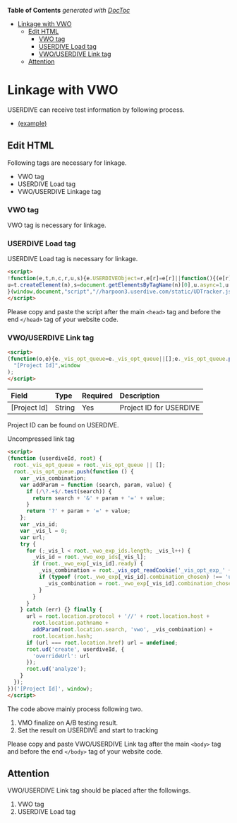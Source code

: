 <!-- START doctoc generated TOC please keep comment here to allow auto update -->
<!-- DON'T EDIT THIS SECTION, INSTEAD RE-RUN doctoc TO UPDATE -->
**Table of Contents**  *generated with [DocToc](https://github.com/thlorenz/doctoc)*

- [Linkage with VWO](#linkage-with-vwo)
  - [Edit HTML](#edit-html)
    - [VWO tag](#vwo-tag)
    - [USERDIVE Load tag](#userdive-load-tag)
    - [VWO/USERDIVE Link tag](#vwouserdive-link-tag)
  - [Attention](#attention)

<!-- END doctoc generated TOC please keep comment here to allow auto update -->

# Linkage with VWO

USERDIVE can receive test information by following process.

- [(example)](https://finder3.userdive.com/examples/integration/vwo/)

## Edit HTML

Following tags are necessary for linkage.

- VWO tag
- USERDIVE Load tag
- VWO/USERDIVE Linkage tag

### VWO tag

VWO tag is necessary for linkage.

### USERDIVE Load tag

USERDIVE Load tag is necessary for linkage.

```html
<script>
!function(e,t,n,c,r,u,s){e.USERDIVEObject=r,e[r]=e[r]||function(){(e[r].queue=e[r].queue||[]).push(arguments)},
u=t.createElement(n),s=document.getElementsByTagName(n)[0],u.async=1,u.src=c,s.parentNode.insertBefore(u,s)
}(window,document,"script","//harpoon3.userdive.com/static/UDTracker.js?" + new Date().getTime(),"ud");
</script>
```

Please copy and paste the script after the main `<head>` tag and before the end `</head>` tag of your website code.

### VWO/USERDIVE Link tag

```html
<script>
(function(o,e){e._vis_opt_queue=e._vis_opt_queue||[];e._vis_opt_queue.push(function(){var i;var _=function(o,e,i){if(/\?.+$/.test(o)){return o+"&"+e+"="+i}return"?"+e+"="+i};var n;var t=0;var a;try{for(;t<e._vwo_exp_ids.length;t++){n=e._vwo_exp_ids[t];if(e._vwo_exp[n].ready){i=e._vis_opt_readCookie("_vis_opt_exp_"+n+"_combi");if(typeof e._vwo_exp[n].combination_chosen!=="undefined"){i=e._vwo_exp[n].combination_chosen}}}}catch(r){}finally{a=e.location.protocol+"//"+e.location.host+e.location.pathname+_(e.location.search,"vwo",i)+e.location.hash;if(a===e.location.href)a=undefined;e.ud("create",o,{overrideUrl:a});e.ud("analyze")}})})(
  "[Project Id]",window
);
</script>
```

| Field        | Type   | Required | Description             |
|:-------------|:-------|:---------|:------------------------|
| [Project Id] | String | Yes      | Project ID for USERDIVE |

Project ID can be found on USERDIVE.

Uncompressed link tag

```html
<script>
(function (userdiveId, root) {
  root._vis_opt_queue = root._vis_opt_queue || [];
  root._vis_opt_queue.push(function () {
    var _vis_combination;
    var addParam = function (search, param, value) {
      if (/\?.+$/.test(search)) {
        return search + '&' + param + '=' + value;
      }
      return '?' + param + '=' + value;
    };
    var _vis_id;
    var _vis_l = 0;
    var url;
    try {
      for (;_vis_l < root._vwo_exp_ids.length; _vis_l++) {
        _vis_id = root._vwo_exp_ids[_vis_l];
        if (root._vwo_exp[_vis_id].ready) {
          _vis_combination = root._vis_opt_readCookie('_vis_opt_exp_' + _vis_id + '_combi');
          if (typeof (root._vwo_exp[_vis_id].combination_chosen) !== 'undefined') {
            _vis_combination = root._vwo_exp[_vis_id].combination_chosen;
          }
        }
      }
    } catch (err) {} finally {
      url = root.location.protocol + '//' + root.location.host +
        root.location.pathname +
        addParam(root.location.search, 'vwo', _vis_combination) +
        root.location.hash;
      if (url === root.location.href) url = undefined;
      root.ud('create', userdiveId, {
        'overrideUrl': url
      });
      root.ud('analyze');
    }
  });
})('[Project Id]', window);
</script>
```

The code above mainly process following two.

1. VMO finalize on A/B testing result.
2. Set the result on USERDIVE and start to tracking

Please copy and paste VWO/USERDIVE Link tag after the main `<body>` tag and before the end `</body>` tag of your website code.

## Attention

VWO/USERDIVE Link tag should be placed after the followings.

1. VWO tag
2. USERDIVE Load tag
